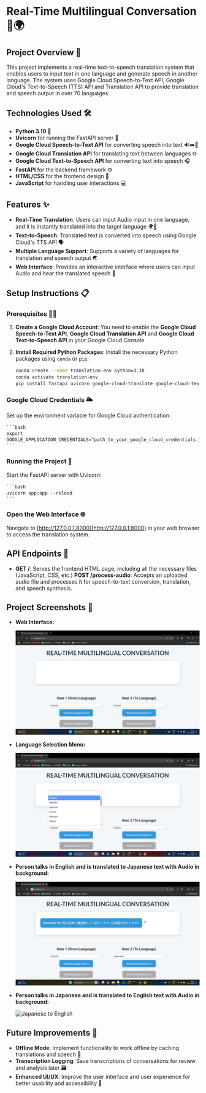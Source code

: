 # Real-Time Multilingual Conversation 🎤🌍

## Project Overview 🌟
This project implements a real-time text-to-speech translation system that enables users to input text in one language and generate speech in another language. The system uses Google Cloud Speech-to-Text API, Google Cloud's Text-to-Speech (TTS) API and Translation API to provide translation and speech output in over 70 languages.

## Technologies Used 🛠️
- **Python 3.10** 🐍
- **Uvicorn** for running the FastAPI server 🚀
- **Google Cloud Speech-to-Text API** for converting speech into text 🔊➡️📝
- **Google Cloud Translation API** for translating text between languages 🌐
- **Google Cloud Text-to-Speech API** for converting text into speech 🎧
- **FastAPI** for the backend framework ⚙️
- **HTML/CSS** for the frontend design 🎨
- **JavaScript** for handling user interactions 💻

## Features ✨
- **Real-Time Translation**: Users can input Audio input in one language, and it is instantly translated into the target language 🌍🔄
- **Text-to-Speech**: Translated text is converted into speech using Google Cloud's TTS API 🗣️
- **Multiple Language Support**: Supports a variety of languages for translation and speech output 🌏
- **Web Interface**: Provides an interactive interface where users can input Audio and hear the translated speech 💬

## Setup Instructions 📋

### Prerequisites 🧑‍💻
1. **Create a Google Cloud Account**: You need to enable the **Google Cloud Speech-to-Text API**, **Google Cloud Translation API** and **Google Cloud Text-to-Speech API** in your Google Cloud Console.
2. **Install Required Python Packages**: Install the necessary Python packages using `conda` or `pip`.

    ```bash
    conda create --name translation-env python=3.10
    conda activate translation-env
    pip install fastapi uvicorn google-cloud-translate google-cloud-texttospeech fastapi[all] uvicorn websockets python-multipa pydub

    ```

### Google Cloud Credentials 🌥️
Set up the environment variable for Google Cloud authentication:

    ```bash
    export GOOGLE_APPLICATION_CREDENTIALS="path_to_your_google_cloud_credentials.json"
    ```

### Running the Project 🚀
Start the FastAPI server with Uvicorn:

    ```bash
    uvicorn app:app --reload
    ```

### Open the Web Interface 🌐
Navigate to [http://127.0.0.1:8000](http://127.0.0.1:8000) in your web browser to access the translation system.

## API Endpoints 📡
- **GET /**: Serves the frontend HTML page, including all the necessary files (JavaScript, CSS, etc.)
**POST /process-audio**: Accepts an uploaded audio file and processes it for speech-to-text conversion, translation, and speech synthesis.

## Project Screenshots 📸

- **Web Interface:**  

  ![Web Interface](images/Screenshot%202024-12-16%20041339.png)

- **Language Selection Menu:**  

  ![Language Selection Menu](images/Screenshot%202024-12-16%20041357.png)

- **Person talks in English and is translated to Japanese text with Audio in background:**  

  ![English to Japanese](images/Screenshot%202024-12-16%20042932.png)

- **Person talks in Japanese and is translated to English text with Audio in background:**  

  ![Japanese to English](images/Screenshot%2024-12-16%200043201.png)


## Future Improvements 🔮
- **Offline Mode**: Implement functionality to work offline by caching translations and speech 📴
- **Transcription Logging**: Save transcriptions of conversations for review and analysis later 🗃️
- **Enhanced UI/UX**: Improve the user interface and user experience for better usability and accessibility 🌟